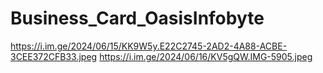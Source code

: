 # Business_Card_OasisInfobyte
https://i.im.ge/2024/06/15/KK9W5y.E22C2745-2AD2-4A88-ACBE-3CEE372CFB33.jpeg
https://i.im.ge/2024/06/16/KV5gQW.IMG-5905.jpeg
